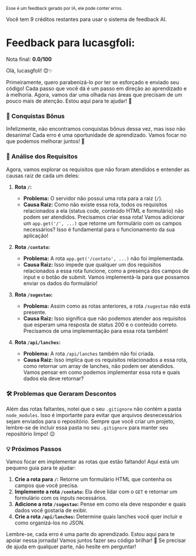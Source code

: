 <sup>Esse é um feedback gerado por IA, ele pode conter erros.</sup>

Você tem 9 créditos restantes para usar o sistema de feedback AI.

# Feedback para lucasgfoli:

Nota final: **0.0/100**

Olá, lucasgfoli! 😊✨

Primeiramente, quero parabenizá-lo por ter se esforçado e enviado seu código! Cada passo que você dá é um passo em direção ao aprendizado e à melhoria. Agora, vamos dar uma olhada nas áreas que precisam de um pouco mais de atenção. Estou aqui para te ajudar! 🚀

### 🎉 Conquistas Bônus
Infelizmente, não encontramos conquistas bônus dessa vez, mas isso não desanima! Cada erro é uma oportunidade de aprendizado. Vamos focar no que podemos melhorar juntos! 💪

### 🚧 Análise dos Requisitos
Agora, vamos explorar os requisitos que não foram atendidos e entender as causas raiz de cada um deles:

1. **Rota `/`:**
   - **Problema:** O servidor não possui uma rota para a raiz (`/`).
   - **Causa Raiz:** Como não existe essa rota, todos os requisitos relacionados a ela (status code, conteúdo HTML e formulário) não podem ser atendidos. Precisamos criar essa rota! Vamos adicionar um `app.get('/', ...)` que retorne um formulário com os campos necessários? Isso é fundamental para o funcionamento da sua aplicação!

2. **Rota `/contato`:**
   - **Problema:** A rota `app.get('/contato', ...)` não foi implementada.
   - **Causa Raiz:** Isso impede que qualquer um dos requisitos relacionados a essa rota funcione, como a presença dos campos de input e o botão de submit. Vamos implementá-la para que possamos enviar os dados do formulário!

3. **Rota `/sugestao`:**
   - **Problema:** Assim como as rotas anteriores, a rota `/sugestao` não está presente.
   - **Causa Raiz:** Isso significa que não podemos atender aos requisitos que esperam uma resposta de status 200 e o conteúdo correto. Precisamos de uma implementação para essa rota também!

4. **Rota `/api/lanches`:**
   - **Problema:** A rota `/api/lanches` também não foi criada.
   - **Causa Raiz:** Isso implica que os requisitos relacionados a essa rota, como retornar um array de lanches, não podem ser atendidos. Vamos pensar em como podemos implementar essa rota e quais dados ela deve retornar?

### 🛠️ Problemas que Geraram Descontos
Além das rotas faltantes, notei que o seu `.gitignore` não contém a pasta `node_modules`. Isso é importante para evitar que arquivos desnecessários sejam enviados para o repositório. Sempre que você criar um projeto, lembre-se de incluir essa pasta no seu `.gitignore` para manter seu repositório limpo! 😉

### 💡 Próximos Passos
Vamos focar em implementar as rotas que estão faltando! Aqui está um pequeno guia para te ajudar:

1. **Crie a rota para `/`:** Retorne um formulário HTML que contenha os campos que você precisa.
2. **Implemente a rota `/contato`:** Ela deve lidar com o `GET` e retornar um formulário com os inputs necessários.
3. **Adicione a rota `/sugestao`:** Pense em como ela deve responder e quais dados você gostaria de exibir.
4. **Crie a rota `/api/lanches`:** Determine quais lanches você quer incluir e como organizá-los no JSON.

Lembre-se, cada erro é uma parte do aprendizado. Estou aqui para te apoiar nessa jornada! Vamos juntos fazer seu código brilhar! 🌟 Se precisar de ajuda em qualquer parte, não hesite em perguntar!